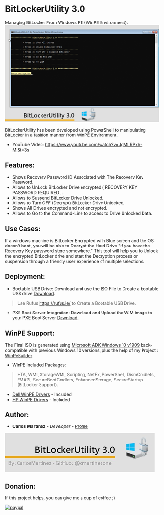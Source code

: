 # BitLockerUtility 3.0
 Managing BitLocker From Windows PE (WinPE Environment).
 ![""](Screenshots/BitLockerUtilityGif.gif)
 
 
BitLockerUtility has been developed using PowerShell to manipulating BitLocker in a fashion manner from WinPE Environment.
 
 * YouTube Video: https://www.youtube.com/watch?v=JgMLRPxh-MI&t=3s
 
 
## Features:
* Shows Recovery Password ID Associated with The Recovery Key Password.
* Allows to UnLock BitLocker Drive encrypted ( RECOVERY KEY PASSWORD REQUIRED ).
* Allows to Suspend BitLocker Drive Unlocked.
* Allows to Turn OFF (Decrypt) BitLocker Drive Unlocked.
* Shows All Drives encrypted and not encrypted.
* Allows to Go to the Command-Line to access to Drive Unlocked Data.

## Use Cases:
If a windows machine is BitLocker Encrypted with Blue screen and the OS doesn't boot, you will be able to Decrypt the Hard Drive "If you have the Recovery Key password store somewhere."  This tool will help you to Unlock the encrypted BitLocker drive and start the Decryption process or suspension through a friendly user experience of multiple selections.

## Deployment:
* Bootable USB Drive:
Download and use the ISO File to Create a bootable USB drive [Download](https://github.com/cmartinezone/BitLockerUtility/releases).
> Use Rufus https://rufus.ie/ to Create a Bootable USB Drive.

* PXE Boot Server Integration: 
Download and Upload the WIM image to your PXE Boot Server [Download](https://github.com/cmartinezone/BitLockerUtility/releases).

## WinPE Support:
The Final ISO is generated using [Microsoft ADK Windows 10 v1909](https://docs.microsoft.com/en-us/windows-hardware/get-started/adk-install) back-compatible with previous Windows 10 versions, plus the help of my Project : [WinPeBuilder](https://github.com/cmartinezone/WinPEBuilder)
* WinPE included Packages: 
> HTA, WMI, StorageWMI, Scripting, NetFx, PowerShell, DismCmdlets, FMAPI, SecureBootCmdlets, EnhancedStorage,
SecureStartup (BitLocker Support).
* [Dell WinPE Drivers](https://www.dell.com/support/article/us/en/04/how13364/winpe-10-driver-pack?lang=en) - Included
* [HP WinPE Drivers](https://ftp.hp.com/pub/caps-softpaq/cmit/HP_WinPE_DriverPack.html) - Included

## Author:

* **Carlos Martinez** - *Developer* - [Profile](https://github.com/cmartinezone)

![""](Screenshots/banner.jpg)


## Donation:
If this project helps, you can give me a cup of coffee ;)

[![paypal](https://www.paypalobjects.com/en_US/i/btn/btn_donateCC_LG.gif)](https://www.paypal.me/cmartinezone)



 
 

 


